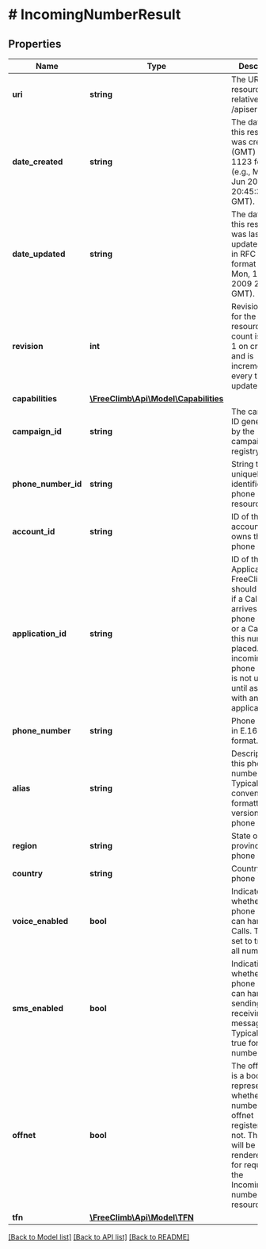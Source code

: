 # # IncomingNumberResult

## Properties

Name | Type | Description | Notes
------------ | ------------- | ------------- | -------------
**uri** | **string** | The URI for this resource, relative to /apiserver. | [optional]
**date_created** | **string** | The date that this resource was created (GMT) in RFC 1123 format (e.g., Mon, 15 Jun 2009 20:45:30 GMT). | [optional]
**date_updated** | **string** | The date that this resource was last updated (GMT) in RFC 1123 format (e.g., Mon, 15 Jun 2009 20:45:30 GMT). | [optional]
**revision** | **int** | Revision count for the resource. This count is set to 1 on creation and is incremented every time it is updated. | [optional]
**capabilities** | [**\FreeClimb\Api\Model\Capabilities**](Capabilities.md) |  | [optional]
**campaign_id** | **string** | The campaign ID generated by the campaign registry | [optional]
**phone_number_id** | **string** | String that uniquely identifies this phone number resource. | [optional]
**account_id** | **string** | ID of the account that owns this phone number. | [optional]
**application_id** | **string** | ID of the Application that FreeClimb should contact if a Call or SMS arrives for this phone number or a Call from this number is placed. An incoming phone number is not useful until associated with an applicationId. | [optional]
**phone_number** | **string** | Phone number in E.164 format. | [optional]
**alias** | **string** | Description for this phone number. Typically the conventionally-formatted version of the phone number. | [optional]
**region** | **string** | State or province of this phone number. | [optional]
**country** | **string** | Country of this phone number. | [optional]
**voice_enabled** | **bool** | Indicates whether the phone number can handle Calls. Typically set to true for all numbers. | [optional]
**sms_enabled** | **bool** | Indication of whether the phone number can handle sending and receiving SMS messages. Typically set to true for all numbers. | [optional]
**offnet** | **bool** | The offnet field is a boolean representing whether the number is offnet registered or not. This field will be rendered only for requests to the IncomingPhone number resource. | [optional]
**tfn** | [**\FreeClimb\Api\Model\TFN**](TFN.md) |  | [optional]

[[Back to Model list]](../../README.md#models) [[Back to API list]](../../README.md#endpoints) [[Back to README]](../../README.md)
